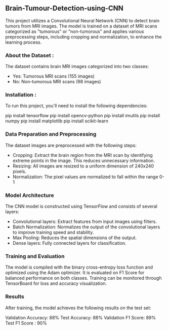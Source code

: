 ## Brain-Tumour-Detection-using-CNN

This project utilizes a Convolutional Neural Network (CNN) to detect brain tumors from MRI images. The model is trained on a dataset of MRI scans categorized as "tumorous" or "non-tumorous" and applies various preprocessing steps, including cropping and normalization, to enhance the learning process.

### About the Dataset : 
The dataset contains brain MRI images categorized into two classes:
* Yes: Tumorous MRI scans (155 images)
* No: Non-tumorous MRI scans (98 images)

### Installation : 
To run this project, you'll need to install the following dependencies:

pip install tensorflow
pip install opencv-python
pip install imutils
pip install numpy
pip install matplotlib
pip install scikit-learn

### Data Preparation and Preprocessing
The dataset images are preprocessed with the following steps:
* Cropping: Extract the brain region from the MRI scan by identifying extreme points in the image. This reduces unnecessary information.
* Resizing: All images are resized to a uniform dimension of 240x240 pixels.
* Normalization: The pixel values are normalized to fall within the range 0-1

### Model Architecture
The CNN model is constructed using TensorFlow and consists of several layers:
* Convolutional layers: Extract features from input images using filters.
* Batch Normalization: Normalizes the output of the convolutional layers to improve training speed and stability.
* Max Pooling: Reduces the spatial dimensions of the output.
* Dense layers: Fully connected layers for classification.

### Training and Evaluation
The model is compiled with the binary cross-entropy loss function and optimized using the Adam optimizer. It is evaluated on F1 Score for balanced performance on both classes.
Training can be monitored through TensorBoard for loss and accuracy visualization.

### Results
After training, the model achieves the following results on the test set:

Validation Accuracy: 88%
Test Accuracy: 88%
Validation F1 Score: 89%
Test F1 Score : 90%
